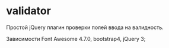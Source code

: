 # validator
Простой jQuery плагин проверки полей ввода на валидность.

Зависимости Font Awesome 4.7.0, bootstrap4, jQuery 3;
